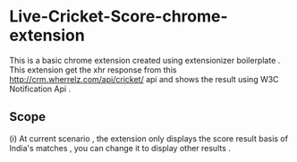 # Live-Cricket-Score-chrome-extension

This is a basic chrome extension created using extensionizer boilerplate . This extension get the xhr response from 
this http://crm.wherrelz.com/api/cricket/ api and shows the result using W3C Notification Api . 

Scope
-------

(i) At current scenario , the extension only displays the score result basis of India's matches , you can 
change it to display other results .

